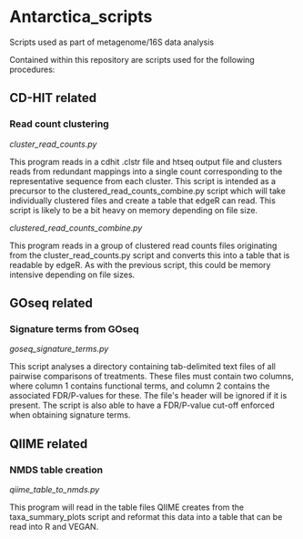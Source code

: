 # Antarctica_scripts
Scripts used as part of metagenome/16S data analysis

Contained within this repository are scripts used for the following procedures:

## CD-HIT related
### Read count clustering
*cluster_read_counts.py*

This program reads in a cdhit .clstr file and htseq output file and clusters reads from redundant mappings into a single count corresponding to the representative sequence from each cluster. This script is intended as a precursor to the clustered_read_counts_combine.py script which will take individually clustered files and create a table that edgeR can read. This script is likely to be a bit heavy on memory depending on file size. 

*clustered_read_counts_combine.py*

This program reads in a group of clustered read counts files originating from the cluster_read_counts.py script and converts this into a table that is readable by edgeR. As with the previous script, this could be memory intensive depending on file sizes.

## GOseq related
### Signature terms from GOseq
*goseq_signature_terms.py*

This script analyses a directory containing tab-delimited text files of all pairwise comparisons of treatments. These files must contain two columns, where column 1 contains functional terms, and column 2 contains the associated FDR/P-values for these. The file's header will be ignored if it is present. The script is also able to have a FDR/P-value cut-off enforced when obtaining signature terms.

## QIIME related
### NMDS table creation
*qiime_table_to_nmds.py*

This program will read in the table files QIIME creates from the taxa_summary_plots script and reformat this data into a table that can be read into R and VEGAN.
